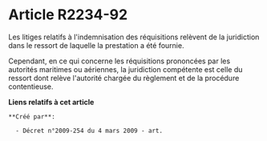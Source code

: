 # Article R2234-92

Les litiges relatifs à l'indemnisation des réquisitions relèvent de la juridiction dans le ressort de laquelle la prestation
a été fournie.

Cependant, en ce qui concerne les réquisitions prononcées par les autorités maritimes ou aériennes, la juridiction compétente
est celle du ressort dont relève l'autorité chargée du règlement et de la procédure contentieuse.

**Liens relatifs à cet article**

	**Créé par**:

	  - Décret n°2009-254 du 4 mars 2009 - art.
